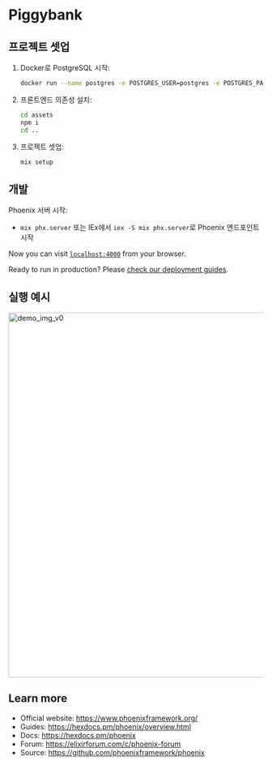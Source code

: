 # Piggybank

## 프로젝트 셋업

1. Docker로 PostgreSQL 시작:
   ```bash
   docker run --name postgres -e POSTGRES_USER=postgres -e POSTGRES_PASSWORD=postgres -p 5432:5432 -d postgres
   ```

2. 프론트엔드 의존성 설치:
   ```bash
   cd assets
   npm i
   cd ..
   ```

3. 프로젝트 셋업:
   ```bash
   mix setup
   ```

## 개발

Phoenix 서버 시작:

  * `mix phx.server` 또는 IEx에서 `iex -S mix phx.server`로 Phoenix 엔드포인트 시작

Now you can visit [`localhost:4000`](http://localhost:4000) from your browser.

Ready to run in production? Please [check our deployment guides](https://hexdocs.pm/phoenix/deployment.html).

## 실행 예시
<img width="979" height="720" alt="demo_img_v0" src="https://github.com/user-attachments/assets/0e50c824-de51-4ebf-afa9-5081d7790eab" />


## Learn more

  * Official website: https://www.phoenixframework.org/
  * Guides: https://hexdocs.pm/phoenix/overview.html
  * Docs: https://hexdocs.pm/phoenix
  * Forum: https://elixirforum.com/c/phoenix-forum
  * Source: https://github.com/phoenixframework/phoenix
